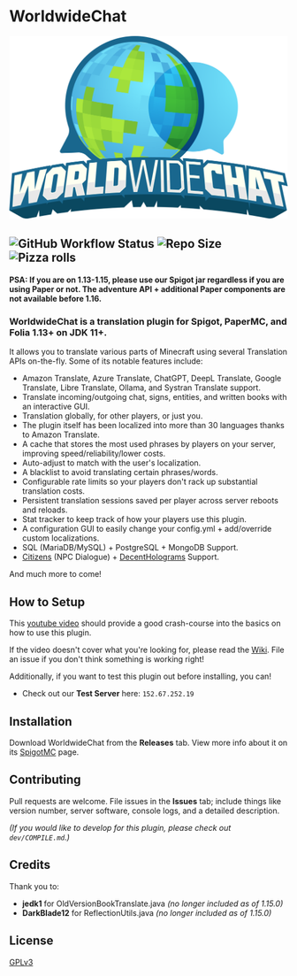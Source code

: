 # WorldwideChat

![](https://github.com/dominicfeliton/WorldwideChat/blob/main/resources/wwc-clean.png)

## ![GitHub Workflow Status](https://img.shields.io/github/actions/workflow/status/dominicfeliton/WorldwideChat/build-latest-worldwidechat-commit.yml?style=for-the-badge) ![Repo Size](https://img.shields.io/github/repo-size/dominicfeliton/WorldwideChat?style=for-the-badge) ![Pizza rolls](https://img.shields.io/badge/Mom%20brought%20pizza%20rolls-That's%20awesome-brightgreen?style=for-the-badge)

#### PSA: If you are on 1.13-1.15, please use our Spigot jar regardless if you are using Paper or not. The adventure API + additional Paper components are not available before 1.16.

### WorldwideChat is a translation plugin for Spigot, PaperMC, and Folia 1.13+ on JDK 11+.

It allows you to translate various parts of Minecraft using several Translation APIs on-the-fly.
Some of its notable features include:

- Amazon Translate, Azure Translate, ChatGPT, DeepL Translate, Google Translate, Libre Translate, Ollama, and Systran Translate support.
- Translate incoming/outgoing chat, signs, entities, and written books with an interactive GUI.
- Translation globally, for other players, or just you.
- The plugin itself has been localized into more than 30 languages thanks to Amazon Translate.
- A cache that stores the most used phrases by players on your server, improving speed/reliability/lower costs.
- Auto-adjust to match with the user's localization.
- A blacklist to avoid translating certain phrases/words.
- Configurable rate limits so your players don't rack up substantial translation costs.
- Persistent translation sessions saved per player across server reboots and reloads.
- Stat tracker to keep track of how your players use this plugin.
- A configuration GUI to easily change your config.yml + add/override custom localizations.
- SQL (MariaDB/MySQL) + PostgreSQL + MongoDB Support.
- [Citizens](https://github.com/CitizensDev/Citizens2) (NPC Dialogue) + [DecentHolograms](https://github.com/DecentSoftware-eu/DecentHolograms) Support.

And much more to come!

## How to Setup

This [youtube video](https://www.youtube.com/watch?v=vXl9KDFdPLQ&t=814s) should provide a good crash-course into the basics on how to use this plugin.

If the video doesn't cover what you're looking for, please read the [Wiki](https://github.com/dominicfeliton/WorldwideChat/wiki). File an issue if you don't think something is
working right!

Additionally, if you want to test this plugin out before installing, you can!

- Check out our **Test Server** here:
  ```152.67.252.19```

## Installation

Download WorldwideChat from the **Releases** tab. View more info about it on
its [SpigotMC](https://www.spigotmc.org/resources/worldwidechat.89910/) page.

## Contributing

Pull requests are welcome. File issues in the **Issues** tab; include things like version number, server software,
console logs, and a detailed description.

_(If you would like to develop for this plugin, please check out ```dev/COMPILE.md```.)_

## Credits

Thank you to:

- **jedk1** for OldVersionBookTranslate.java _(no longer included as of 1.15.0)_
- **DarkBlade12** for ReflectionUtils.java _(no longer included as of 1.15.0)_

## License

[GPLv3](https://choosealicense.com/licenses/gpl-3.0/)
